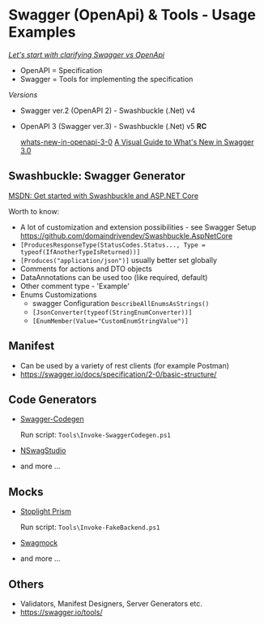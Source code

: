 # Swagger (OpenApi) & Tools - Usage Examples

*[Let's start with clarifying Swagger vs OpenApi](https://swagger.io/blog/api-strategy/difference-between-swagger-and-openapi/)*
- OpenAPI = Specification
- Swagger = Tools for implementing the specification


*Versions*
 - Swagger ver.2 (OpenAPI 2) - Swashbuckle (.Net) v4
 - OpenAPI 3 (Swagger ver.3) - Swashbuckle (.Net) v5 **RC**
  
   [whats-new-in-openapi-3-0](https://swagger.io/blog/news/whats-new-in-openapi-3-0/)
   [A Visual Guide to What's New in Swagger 3.0](https://blog.readme.io/an-example-filled-guide-to-swagger-3-2/)

## Swashbuckle: Swagger Generator
[MSDN: Get started with Swashbuckle and ASP.NET Core](https://docs.microsoft.com/en-us/aspnet/core/tutorials/getting-started-with-swashbuckle?view=aspnetcore-3.0&tabs=visual-studio)


Worth to know:
- A lot of customization and extension possibilities - see Swagger Setup
https://github.com/domaindrivendev/Swashbuckle.AspNetCore
- `[ProducesResponseType(StatusCodes.Status..., Type = typeof(IfAnotherTypeIsReturned))]`
- `[Produces("application/json")]` usually better set globally
- Comments for actions and DTO objects
- DataAnnotations can be used too (like required, default)
- Other comment type - 'Example'
- Enums Customizations
  - swagger Configuration `DescribeAllEnumsAsStrings()`
  - `[JsonConverter(typeof(StringEnumConverter))]`
  - `[EnumMember(Value="CustomEnumStringValue")]`
   

## Manifest
  - Can be used by a variety of rest clients (for example Postman)
  - https://swagger.io/docs/specification/2-0/basic-structure/

## Code Generators
- [Swagger-Codegen](https://swagger.io/tools/swagger-codegen/)

  Run script: `Tools\Invoke-SwaggerCodegen.ps1`

- [NSwagStudio](https://github.com/RicoSuter/NSwag/wiki/NSwagStudio)
  
- and more ...

## Mocks
- [Stoplight Prism](https://stoplight.io/open-source/prism/)

  Run script: `Tools\Invoke-FakeBackend.ps1`

- [Swagmock](https://www.npmjs.com/package/swagmock)
- and more ...

## Others
- Validators, Manifest Designers, Server Generators etc.
- https://swagger.io/tools/

